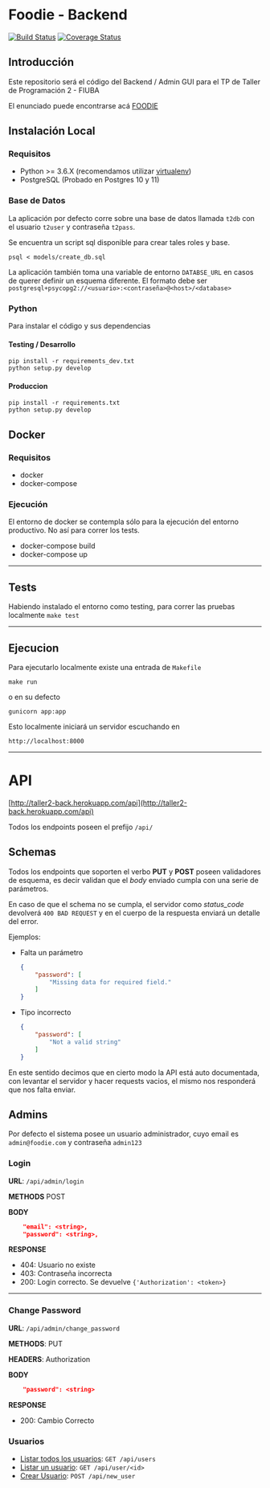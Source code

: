 # Foodie - Backend

[![Build Status](https://travis-ci.com/aleperno/taller2-back.svg?token=8xtxBcqxC5A8nnf9ctzM&branch=master)](https://travis-ci.com/aleperno/taller2-back)
[![Coverage Status](https://coveralls.io/repos/github/aleperno/taller2-back/badge.svg)](https://coveralls.io/github/aleperno/taller2-back)

## Introducción
Este repositorio será el código del Backend / Admin GUI para el TP de Taller de Programación 2 - FIUBA

El enunciado puede encontrarse acá [FOODIE](https://github.com/taller-de-programacion-2/taller-de-programacion-2.github.io/blob/master/trabajo-practico/enunciados/2019/2/tp/foodie.md)

## Instalación Local

 ### Requisitos
  - Python >= 3.6.X (recomendamos utilizar [virtualenv](https://medium.com/@aaditya.chhabra/virtualenv-with-virtualenvwrapper-on-ubuntu-34850ab9e765))
  - PostgreSQL (Probado en Postgres 10 y 11)

 ### Base de Datos
    
 La aplicación por defecto corre sobre una base de datos llamada `t2db` con el usuario `t2user` y contraseña `t2pass`.

 Se encuentra un script sql disponible para crear tales roles y base.
 ```
 psql < models/create_db.sql
 ```

 La aplicación también toma una variable de entorno `DATABSE_URL` en casos de querer definir un esquema diferente. El formato debe ser 
 `postgresql+psycopg2://<usuario>:<contraseña>@<host>/<database>`

 ### Python

 Para instalar el código y sus dependencias

 #### Testing / Desarrollo
 ```
 pip install -r requirements_dev.txt
 python setup.py develop
 ```

 #### Produccion
 ```
 pip install -r requirements.txt
 python setup.py develop
 ```

## Docker

  ### Requisitos
  - docker
  - docker-compose

  ### Ejecución
  El entorno de docker se contempla sólo para la ejecución del entorno productivo. No así para correr los tests.
  - docker-compose build
  - docker-compose up
---

## Tests  

Habiendo instalado el entorno como testing, para correr las pruebas localmente
```make test```

---

## Ejecucion

Para ejecutarlo localmente existe una entrada de `Makefile`

```make run```

o en su defecto

```gunicorn app:app```

Esto localmente iniciará un servidor escuchando en 

`http://localhost:8000`

---

# API

[http://taller2-back.herokuapp.com/api](http://taller2-back.herokuapp.com/api)

Todos los endpoints poseen el prefijo `/api/`

## Schemas
Todos los endpoints que soporten el verbo **PUT** y **POST** poseen validadores de esquema, es decir validan que el *body* enviado cumpla con una serie de parámetros.

En caso de que el schema no se cumpla, el servidor como *status_code* devolverá `400 BAD REQUEST` y en el cuerpo de la respuesta enviará un detalle del error.

Ejemplos:

 - Falta un parámetro
    ```json
    {
        "password": [
            "Missing data for required field."
        ]
    }
    ```
- Tipo incorrecto
    ```json
    {
        "password": [
            "Not a valid string"
        ]
    }
    ```

En este sentido decimos que en cierto modo la API está auto documentada, con levantar el servidor y hacer requests vacios, el mismo nos responderá que nos falta enviar.

## Admins
Por defecto el sistema posee un usuario administrador, cuyo email es `admin@foodie.com` y contraseña `admin123`

### Login
**URL**: `/api/admin/login`

**METHODS** POST

**BODY**
```json
    "email": <string>,
    "password": <string>,
```
**RESPONSE**
 - 404: Usuario no existe
 - 403: Contraseña incorrecta
 - 200: Login correcto. Se devuelve `{'Authorization': <token>}`

---

### Change Password
**URL**: `/api/admin/change_password`

**METHODS**: PUT

**HEADERS**: Authorization

**BODY**
```json
    "password": <string>
```
**RESPONSE**
 - 200: Cambio Correcto

### Usuarios

 * [Listar todos los usuarios](documentation/users.md#users): `GET /api/users`
 * [Listar un usuario](documentation/users.md#user): `GET /api/user/<id>`
 * [Crear Usuario](documentation/users.md#new-user): `POST /api/new_user`
